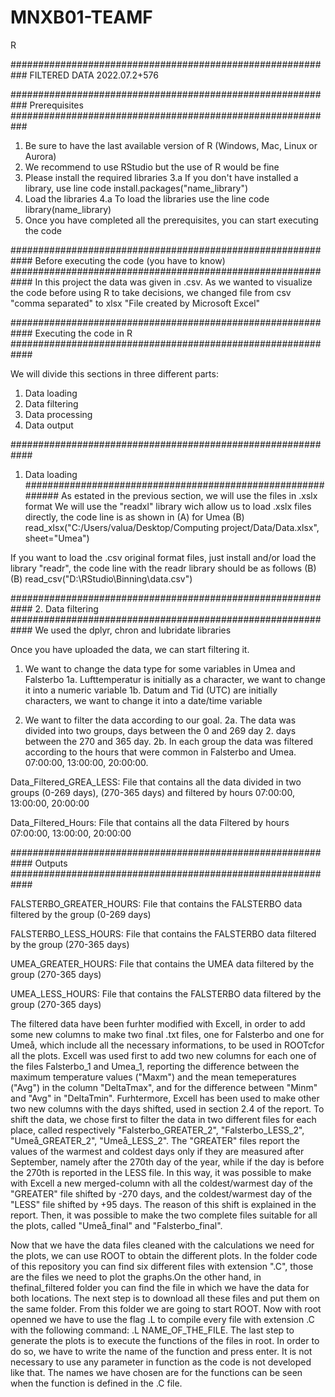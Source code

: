 # MNXB01-TEAMF

R

###########################################################
FILTERED DATA
2022.07.2+576

###########################################################
Prerequisites
###########################################################

1. Be sure to have the last available version of R (Windows, Mac, Linux or Aurora) 
2. We recommend to use RStudio but the use of R would be fine 
3. Please install the required libraries 
  3.a If you don't have installed a library, use line code install.packages("name_library")
4. Load the libraries
  4.a To load the libraries use the line code library(name_library) 
6. Once you have completed all the prerequisites, you can start executing the code

############################################################
Before executing the code (you have to know) 
############################################################
In this project the data was given in .csv.
As we wanted to visualize the code before using R to take decisions, we changed file from csv "comma separated" to xlsx "File created by Microsoft Excel"


############################################################
Executing the code in R
############################################################

We will divide this sections in three different parts: 
1. Data loading 
2. Data filtering 
3. Data processing 
4. Data output 

############################################################
1. Data loading 
############################################################
As estated in the previous section, we will use the files in .xslx format
We will use the "readxl" library wich allow us to load .xslx files directly, the code line is as shown in (A) for Umea
(B) read_xlsx("C:/Users/valua/Desktop/Computing project/Data/Data.xlsx", sheet="Umea")



If you want to load the .csv original format files, just install and/or load the library "readr", the code line with the readr library should be as follows (B)
(B) read_csv("D:\\RStudio\\Binning\\data.csv") 

############################################################
2. Data filtering
############################################################
We used the dplyr, chron and lubridate libraries 

Once you have uploaded the data, we can start filtering it. 

1.  We want to change the data type for some variables in Umea and Falsterbo 
    1a. Lufttemperatur is initially as a character, we want to change it into a numeric variable
    1b. Datum and Tid (UTC) are initially characters, we want to change it into a date/time variable 
  
2.  We want to filter the data according to our goal. 
    2a. The data was divided into two groups, days between the 0 and 269 day 2. days between the 270 and 365 day. 
    2b. In each group the data was filtered according to the hours that were common in Falsterbo and Umea. 07:00:00, 13:00:00, 20:00:00.
    


Data_Filtered_GREA_LESS:
File that contains all the data divided in two groups (0-269 days), (270-365 days) and filtered by hours 07:00:00, 13:00:00, 20:00:00

Data_Filtered_Hours:
File that contains all the data Filtered by hours 07:00:00, 13:00:00, 20:00:00

############################################################
Outputs
############################################################

FALSTERBO_GREATER_HOURS: 
File that contains the FALSTERBO data filtered by the group (0-269 days)  

FALSTERBO_LESS_HOURS: 
File that contains the FALSTERBO data filtered by the group (270-365 days)  

UMEA_GREATER_HOURS: 
File that contains the UMEA data filtered by the group (270-365 days) 

UMEA_LESS_HOURS: 
File that contains the FALSTERBO data filtered by the group (270-365 days)  


The filtered data have been furhter modified with Excell, in order to add some new columns to make two final .txt files, one for Falsterbo and one for Umeå, which include all the necessary informations, to be used in ROOTcfor all the plots. Excell was used first to add two new columns for each one of the files Falsterbo_1 and Umea_1, reporting the difference between the maximum temperature values ("Maxm") and the mean temeperatures ("Avg") in the column "DeltaTmax", and for the difference between "Minm" and "Avg" in "DeltaTmin". Furhtermore, Excell has been used to make other two new columns with the days shifted, used in section 2.4 of the report. To shift the data, we chose first to filter the data in two different files for each place, called respectively "Falsterbo_GREATER_2", "Falsterbo_LESS_2", "Umeå_GREATER_2", "Umeå_LESS_2". The "GREATER" files report the values of the warmest and coldest days only if they are measured after September, namely after the 270th day of the year, while if the day is before the 270th is reported in the LESS file. In this way, it was possible to make with Excell a new merged-column with all the coldest/warmest day of the "GREATER" file shifted by -270 days, and the coldest/warmest day of the "LESS" file shifted by +95 days. The reason of this shift is explained in the report. Then, it was possible to make the two complete files suitable for all the plots, called "Umeå_final" and "Falsterbo_final".

Now that we have the data files cleaned with the calculations we need for the plots, we can use ROOT to obtain the different plots. In the folder code of this repository you can find six different files with extension ".C", those are the files we need to plot the graphs.On the other hand, in thefinal_filtered folder you can find the file in which we have the data for both locations.
The next step is to download all these files and put them on the same folder. From this folder we are going to start ROOT.
Now with root openned we have to use the flag .L to compile every file with extension .C with the following command: .L NAME_OF_THE_FILE.
The last step to generate the plots is to execute the functions of the files in root. In order to do so, we have to write the name of the function and press enter.
It is not necessary to use any parameter in function as the code is not developed like that. The names we have chosen are for the functions can be seen when the function is defined in the .C file.











